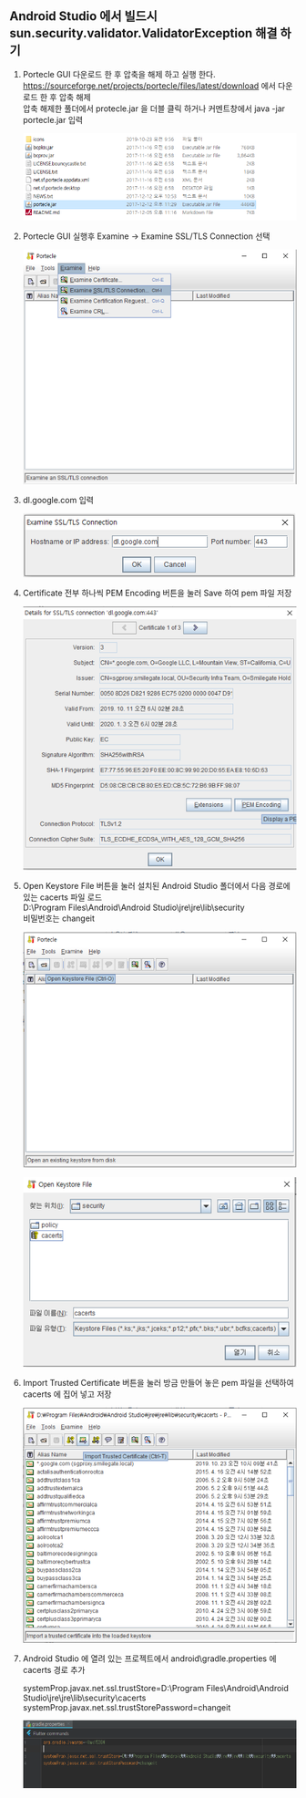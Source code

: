 ## Android Studio 에서 빌드시 sun.security.validator.ValidatorException 해결 하기

1. Portecle GUI 다운로드 한 후 압축을 해제 하고 실행 한다.  
  https://sourceforge.net/projects/portecle/files/latest/download 에서 다운로드 한 후 압축 해제  
  압축 해제한 풀더에서 protecle.jar 을 더블 클릭 하거나 커멘트창에서 java -jar portecle.jar 입력
  
    ![Alt text](/image/Screenshot_24.png)

2. Portecle GUI 실행후 Examine -> Examine SSL/TLS Connection 선택
    
    ![Alt text](/image/Screenshot_25.png)   
  
3. dl.google.com 입력  

    ![Alt text](/image/Screenshot_26.png)   
  
4. Certificate 전부 하나씩 PEM Encoding 버튼을 눌러 Save 하여 pem 파일 저장  

    ![Alt text](/image/Screenshot_27.png)   
  
5. Open Keystore File 버튼을 눌러 설치된 Android Studio 폴더에서 다음 경로에 있는 cacerts 파일 로드  
  D:\Program Files\Android\Android Studio\jre\jre\lib\security  
  비밀번호는 changeit  
  
     ![Alt text](/image/Screenshot_28.png)   
     
     ![Alt text](/image/Screenshot_29.png)   
   
6. Import Trusted Certificate 버튼을 눌러 방금 만들어 놓은 pem 파일을 선택하여 cacerts 에 집어 넣고 저장   

    ![Alt text](/image/Screenshot_30.png)   
  
7. Android Studio 에 열려 있는 프로젝트에서 android\gradle.properties 에 cacerts 경로 추가  

    systemProp.javax.net.ssl.trustStore=D\:\\Program Files\\Android\\Android Studio\\jre\\jre\\lib\\security\\cacerts  
    systemProp.javax.net.ssl.trustStorePassword=changeit   

    ![Alt text](/image/Screenshot_32.png)   
<!--stackedit_data:
eyJoaXN0b3J5IjpbLTE1NzY1NzQzNzldfQ==
-->
